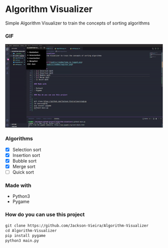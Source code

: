 # Algorithm Visualizer
Simple Algorithm Visualizer to train the concepts of sorting algorithms

### GIF
![algorithms](public/readme/algorithms.gif)

### Algorithms
- [x] Selection sort
- [x] Insertion sort
- [x] Bubble sort
- [x] Merge sort
- [ ] Quick sort

### Made with

- Python3
- Pygame

### How do you can use this project

```
git clone https://github.com/Jackson-Vieira/Algorithm-Visualizer
cd Algorithm-Visualizer
pip install pygame
python3 main.py
```
